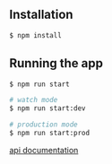 ## Installation

```bash
$ npm install
```

## Running the app

```bash
$ npm run start

# watch mode
$ npm run start:dev

# production mode
$ npm run start:prod
```

[api documentation](./docs.png)
